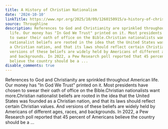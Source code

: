 ```yaml
---
title: A History of Christian Nationalism
date: '2024-10-10'
linkTitle: https://www.npr.org/2025/10/09/1260150915/a-history-of-christian-nationalism
source: Throughline
description: References to God and Christianity are sprinkled throughout American
  life. Our money has "In God We Trust" printed on it. Most presidents have chosen
  to swear their oath of office on the Bible.Christian nationalists want more.Christian
  nationalist beliefs are rooted in the idea that the United States was founded as
  a Christian nation, and that its laws should reflect certain Christian values. And
  versions of these beliefs are widely held by Americans of different ages, races,
  and backgrounds. In 2022, a Pew Research poll reported that 45 percent of Americans
  believe the country should be a ...
disable_comments: true
---
```

References to God and Christianity are sprinkled throughout American life. Our money has "In God We Trust" printed on it. Most presidents have chosen to swear their oath of office on the Bible.Christian nationalists want more.Christian nationalist beliefs are rooted in the idea that the United States was founded as a Christian nation, and that its laws should reflect certain Christian values. And versions of these beliefs are widely held by Americans of different ages, races, and backgrounds. In 2022, a Pew Research poll reported that 45 percent of Americans believe the country should be a ...